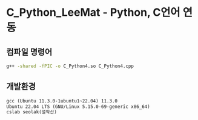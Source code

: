 # C_Python_LeeMat - Python, C언어 연동

## 컴파일 명령어

```cmd
g++ -shared -fPIC -o C_Python4.so C_Python4.cpp
```

## 개발환경

```txt
gcc (Ubuntu 11.3.0-1ubuntu1~22.04) 11.3.0
Ubuntu 22.04 LTS (GNU/Linux 5.15.0-69-generic x86_64)
cslab seolak(설악산)
```
